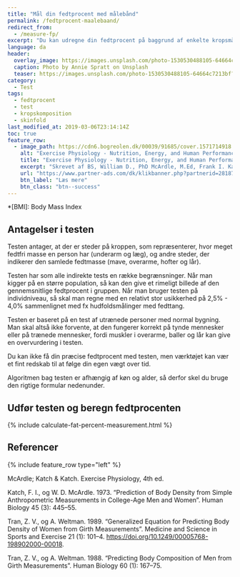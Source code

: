 ```yaml
---
title: "Mål din fedtprocent med målebånd"
permalink: /fedtprocent-maalebaand/
redirect_from:
  - /measure-fp/
excerpt: "Du kan udregne din fedtprocent på baggrund af enkelte kropsmålinger, der kan laves med et målebånd."
language: da
header:
  overlay_image: https://images.unsplash.com/photo-1530530488105-64664c7213bf?ixlib=rb-1.2.1&ixid=eyJhcHBfaWQiOjEyMDd9&auto=format&fit=crop&w=1600&q=80
  caption: Photo by Annie Spratt on Unsplash
  teaser: https://images.unsplash.com/photo-1530530488105-64664c7213bf?ixlib=rb-1.2.1&ixid=eyJhcHBfaWQiOjEyMDd9&auto=format&fit=crop&w=400&q=80
category:
  - Test
tags:
  - fedtprocent
  - test
  - kropskomposition
  - skinfold
last_modified_at: 2019-03-06T23:14:14Z
toc: true
feature_row:
  - image_path: https://cdn6.bogreolen.dk/00039/91685/cover.1571714918.jpg
    alt: "Exercise Physiology - Nutrition, Energy, and Human Performance"
    title: "Exercise Physiology - Nutrition, Energy, and Human Performance"
    excerpt: "Skrevet af BS, William D., PhD McArdle, M.Ed, Frank I. Katch, Victor L. Katch."
    url: "https://www.partner-ads.com/dk/klikbanner.php?partnerid=28187&bannerid=55214&htmlurl=https://bogreolen.dk/exercise-physiology_bs_9781451193831"
    btn_label: "Læs mere"
    btn_class: "btn--success"
---
```


*[BMI]: Body Mass Index

## Antagelser i testen

Testen antager, at der er steder på kroppen, som repræsenterer, hvor meget fedtfri masse en person har (underarm og læg), og andre steder, der indikerer den samlede fedtmasse (mave, overarme, hofter og lår).

Testen har som alle indirekte tests en række begrænsninger. Når man kigger på en større population, så kan den give et rimeligt billede af den gennemsnitlige fedtprocent i gruppen. Når man bruger testen på individniveau, så skal man regne med en relativt stor usikkerhed på 2,5% - 4,0% sammenlignet med fx hudfoldsmålinger med fedttang.

Testen er baseret på en test af utrænede personer med normal bygning. Man skal altså ikke forvente, at den fungerer korrekt på tynde mennesker eller på trænede mennesker, fordi muskler i overarme, baller og lår kan give en overvurdering i testen.

Du kan ikke få din præcise fedtprocent med testen, men værktøjet kan vær et fint redskab til at følge din egen vægt over tid.

Algoritmen bag testen er afhængig af køn og alder, så derfor skel du bruge den rigtige formular nedenunder.

## Udfør testen og beregn fedtprocenten

{% include calculate-fat-percent-measurement.html %}

## Referencer

{% include feature_row type="left" %}

McArdle; Katch & Katch. Exercise Physiology, 4th ed.

Katch, F. I., og W. D. McArdle. 1973. “Prediction of Body Density from Simple Anthropometric Measurements in College-Age Men and Women”. Human Biology 45 (3): 445–55.

Tran, Z. V., og A. Weltman. 1989. “Generalized Equation for Predicting Body Density of Women from Girth Measurements”. Medicine and Science in Sports and Exercise 21 (1): 101–4. https://doi.org/10.1249/00005768-198902000-00018.

Tran, Z. V., og A. Weltman. 1988. “Predicting Body Composition of Men from Girth Measurements”. Human Biology 60 (1): 167–75.
